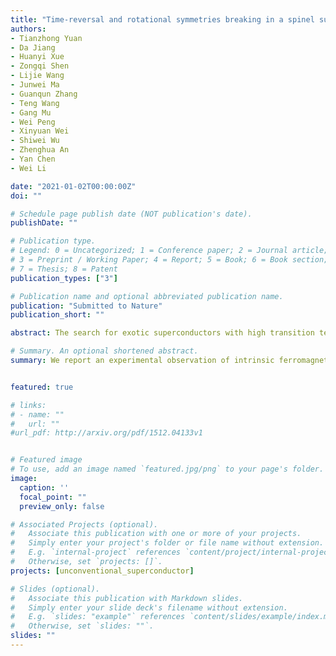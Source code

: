```yaml
---
title: "Time-reversal and rotational symmetries breaking in a spinel superconductor"
authors:
- Tianzhong Yuan
- Da Jiang
- Huanyi Xue
- Zongqi Shen
- Lijie Wang
- Junwei Ma
- Guanqun Zhang
- Teng Wang
- Gang Mu
- Wei Peng
- Xinyuan Wei
- Shiwei Wu
- Zhenghua An
- Yan Chen
- Wei Li

date: "2021-01-02T00:00:00Z"
doi: ""

# Schedule page publish date (NOT publication's date).
publishDate: ""

# Publication type.
# Legend: 0 = Uncategorized; 1 = Conference paper; 2 = Journal article;
# 3 = Preprint / Working Paper; 4 = Report; 5 = Book; 6 = Book section;
# 7 = Thesis; 8 = Patent
publication_types: ["3"]

# Publication name and optional abbreviated publication name.
publication: "Submitted to Nature"
publication_short: ""

abstract: The search for exotic superconductors with high transition temperature ($T_{C}$) is a challenging task in condensed matter physics and materials science. Among them, the ferromagnetic superconductors with time-reversal symmetry breaking could display intrinsic coexistence of ferromagnetism and superconductivity, and has been extensively discussed in heavy fermions and non-centrosymmetric compounds. The correlation between ferromagnetism and superconductivity in these materials, however, remains elusive. Here, we report an experimental observation of intrinsic ferromagnetic superconductivity in high quality spinel oxide $LiTi_{2}O_{4}$ thin films. The spontaneous ferromagnetism with time-reversal symmetry breaking is found to coincide with the onset of superconductivity at $T_{C}$ of 13 K. Furthermore, spontaneous rotational symmetry breaking from four-fold to two-fold is also observed at the verge of its superconductivity in angular resolved transverse electrical resistance. These experimental findings suggest that $LiTi_{2}O_{4}$ is an unconventional superconductor with non-unitary triplet pairing. Our work sheds new light into exploring the interplay between magnetism and superconductivity in unconventional superconductors.

# Summary. An optional shortened abstract.
summary: We report an experimental observation of intrinsic ferromagnetic superconductivity and spontaneous rotational symmetry breaking in high quality spinel oxide $LiTi_{2}O_{4}$ thin films.


featured: true

# links:
# - name: ""
#   url: ""
#url_pdf: http://arxiv.org/pdf/1512.04133v1


# Featured image
# To use, add an image named `featured.jpg/png` to your page's folder. 
image:
  caption: ''
  focal_point: ""
  preview_only: false

# Associated Projects (optional).
#   Associate this publication with one or more of your projects.
#   Simply enter your project's folder or file name without extension.
#   E.g. `internal-project` references `content/project/internal-project/index.md`.
#   Otherwise, set `projects: []`.
projects: [unconventional_superconductor]

# Slides (optional).
#   Associate this publication with Markdown slides.
#   Simply enter your slide deck's filename without extension.
#   E.g. `slides: "example"` references `content/slides/example/index.md`.
#   Otherwise, set `slides: ""`.
slides: ""
---
```

